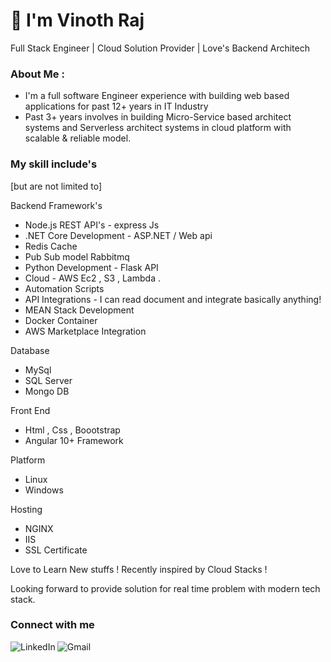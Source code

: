 
<h1 align="left">👋 I'm Vinoth Raj </h1>
<p> Full Stack Engineer | Cloud Solution Provider | Love's Backend Architech </p>

### About Me :

- I'm a full software Engineer experience with building web based applications for past 12+ years in IT Industry 
- Past 3+ years involves in building Micro-Service based architect systems and Serverless architect systems in cloud platform with scalable & reliable model.

### My skill include's
[but are not limited to]

Backend Framework's

* Node.js REST API's - express Js  
* .NET Core Development - ASP.NET / Web api 
* Redis Cache 
* Pub Sub model Rabbitmq
* Python Development - Flask API
* Cloud - AWS Ec2 , S3 , Lambda .
* Automation Scripts
* API Integrations - I can read document and integrate basically anything!
* MEAN Stack Development
* Docker Container
* AWS Marketplace Integration

Database

* MySql
* SQL Server
* Mongo DB

Front End

* Html , Css , Boootstrap
* Angular 10+ Framework

Platform

- Linux
- Windows

Hosting 

- NGINX
- IIS
- SSL Certificate

Love to Learn New stuffs ! Recently inspired by Cloud Stacks !

Looking forward to provide solution for real time problem with modern tech stack.

### Connect with me 
[<img align="left" alt="LinkedIn" src="https://img.shields.io/badge/LinkedIn-0077B5?style=for-the-badge&logo=linkedin&logoColor=white" />]( https://www.linkedin.com/in/vinothrajs)

[<img align="left" alt="Gmail" src="https://img.shields.io/badge/Gmail-D14836?style=for-the-badge&logo=gmail&logoColor=white" />]( mailto:vinothrajs88@gmail.com)



